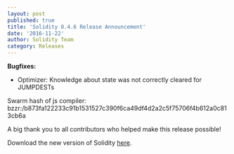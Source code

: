 ```yaml
---
layout: post
published: true
title: 'Solidity 0.4.6 Release Announcement'
date: '2016-11-22'
author: Solidity Team
category: Releases
---
```


**Bugfixes:**

- Optimizer: Knowledge about state was not correctly cleared for JUMPDESTs

Swarm hash of js compiler:
bzzr:/b873fa122233c91b1531527c390f6ca49df4d2a2c5f75706f4b612a0c813cb6a

A big thank you to all contributors who helped make this release possible!

Download the new version of Solidity
[here](https://github.com/ethereum/solidity/releases/tag/v0.4.6).
